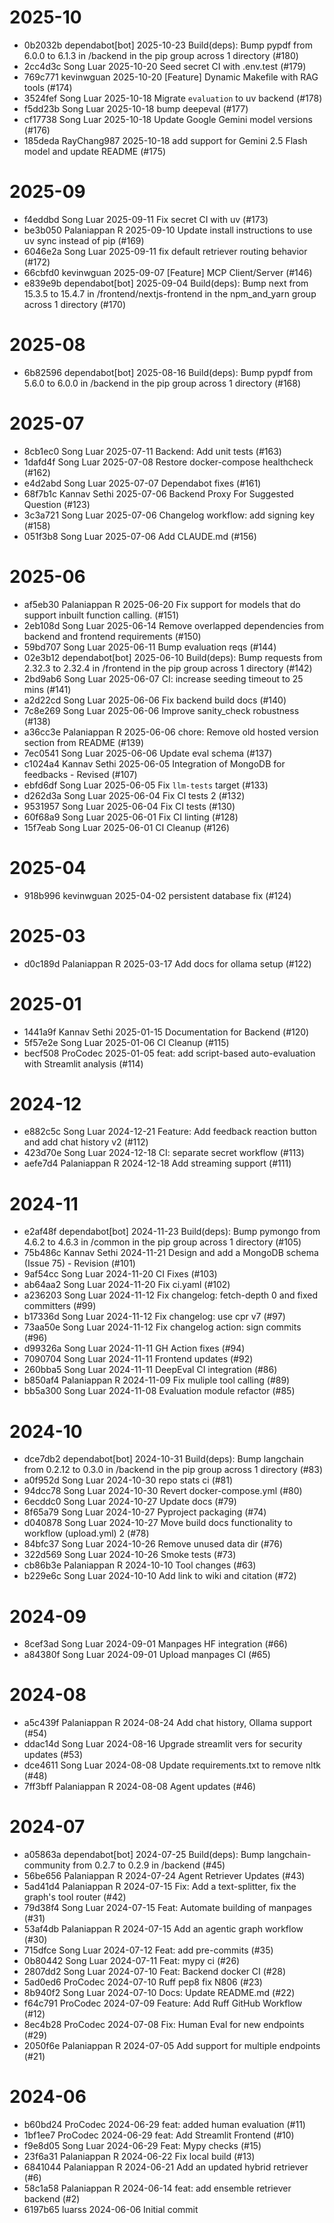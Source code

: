 # 2025-10

- 0b2032b dependabot[bot] 2025-10-23 Build(deps): Bump pypdf from 6.0.0 to 6.1.3 in /backend in the pip group across 1 directory (#180)
- 2cc4d3c Song Luar 2025-10-20 Seed secret CI with .env.test (#179)
- 769c771 kevinwguan 2025-10-20 [Feature] Dynamic Makefile with RAG tools (#174)
- 3524fef Song Luar 2025-10-18 Migrate `evaluation` to uv backend (#178)
- f5dd23b Song Luar 2025-10-18 bump deepeval (#177)
- cf17738 Song Luar 2025-10-18 Update Google Gemini model versions (#176)
- 185deda RayChang987 2025-10-18 add support for Gemini 2.5 Flash model and update README (#175)

# 2025-09

- f4eddbd Song Luar 2025-09-11 Fix secret CI with uv (#173)
- be3b050 Palaniappan R 2025-09-10 Update install instructions to use uv sync instead of pip (#169)
- 6046e2a Song Luar 2025-09-11 fix default retriever routing behavior (#172)
- 66cbfd0 kevinwguan 2025-09-07 [Feature] MCP Client/Server (#146)
- e839e9b dependabot[bot] 2025-09-04 Build(deps): Bump next from 15.3.5 to 15.4.7 in /frontend/nextjs-frontend in the npm_and_yarn group across 1 directory (#170)

# 2025-08

- 6b82596 dependabot[bot] 2025-08-16 Build(deps): Bump pypdf from 5.6.0 to 6.0.0 in /backend in the pip group across 1 directory (#168)

# 2025-07

- 8cb1ec0 Song Luar 2025-07-11 Backend: Add unit tests (#163)
- 1dafd4f Song Luar 2025-07-08 Restore docker-compose healthcheck (#162)
- e4d2abd Song Luar 2025-07-07 Dependabot fixes (#161)
- 68f7b1c Kannav Sethi 2025-07-06 Backend Proxy For Suggested Question (#123)
- 3c3a721 Song Luar 2025-07-06 Changelog workflow: add signing key (#158)
- 051f3b8 Song Luar 2025-07-06 Add CLAUDE.md (#156)

# 2025-06

- af5eb30 Palaniappan R 2025-06-20 Fix support for models that do support inbuilt function calling. (#151)
- 2eb108d Song Luar 2025-06-14 Remove overlapped dependencies from backend and frontend requirements (#150)
- 59bd707 Song Luar 2025-06-11 Bump evaluation reqs (#144)
- 02e3b12 dependabot[bot] 2025-06-10 Build(deps): Bump requests from 2.32.3 to 2.32.4 in /frontend in the pip group across 1 directory (#142)
- 2bd9ab6 Song Luar 2025-06-07 CI: increase seeding timeout to 25 mins (#141)
- a2d22cd Song Luar 2025-06-06 Fix backend build docs (#140)
- 7c8e269 Song Luar 2025-06-06 Improve sanity_check robustness (#138)
- a36cc3e Palaniappan R 2025-06-06 chore: Remove old hosted version section from README (#139)
- 7ec0541 Song Luar 2025-06-06 Update eval schema (#137)
- c1024a4 Kannav Sethi 2025-06-05 Integration of MongoDB for feedbacks - Revised (#107)
- ebfd6df Song Luar 2025-06-05 Fix `llm-tests` target (#133)
- d262d3a Song Luar 2025-06-04 Fix CI tests 2 (#132)
- 9531957 Song Luar 2025-06-04 Fix CI tests (#130)
- 60f68a9 Song Luar 2025-06-01 Fix CI linting  (#128)
- 15f7eab Song Luar 2025-06-01 CI Cleanup (#126)

# 2025-04

- 918b996 kevinwguan 2025-04-02 persistent database fix (#124)

# 2025-03

- d0c189d Palaniappan R 2025-03-17 Add docs for ollama setup (#122)

# 2025-01

- 1441a9f Kannav Sethi 2025-01-15 Documentation for Backend (#120)
- 5f57e2e Song Luar 2025-01-06 CI Cleanup (#115)
- becf508 ProCodec 2025-01-05 feat: add script-based auto-evaluation with Streamlit analysis (#114)

# 2024-12

- e882c5c Song Luar 2024-12-21 Feature: Add feedback reaction button and add chat history v2 (#112)
- 423d70e Song Luar 2024-12-18 CI: separate secret workflow (#113)
- aefe7d4 Palaniappan R 2024-12-18 Add streaming support (#111)

# 2024-11

- e2af48f dependabot[bot] 2024-11-23 Build(deps): Bump pymongo from 4.6.2 to 4.6.3 in /common in the pip group across 1 directory (#105)
- 75b486c Kannav Sethi 2024-11-21 Design and add a MongoDB schema (Issue 75) - Revision (#101)
- 9af54cc Song Luar 2024-11-20 CI Fixes (#103)
- ab64aa2 Song Luar 2024-11-20 Fix ci.yaml (#102)
- a236203 Song Luar 2024-11-12 Fix changelog: fetch-depth 0 and fixed committers (#99)
- b17336d Song Luar 2024-11-12 Fix changelog: use cpr v7 (#97)
- 73aa50e Song Luar 2024-11-12 Fix changelog action: sign commits (#96)
- d99326a Song Luar 2024-11-11 GH Action fixes (#94)
- 7090704 Song Luar 2024-11-11 Frontend updates (#92)
- 260bba5 Song Luar 2024-11-11 DeepEval CI integration (#86)
- b850af4 Palaniappan R 2024-11-09 Fix muliple tool calling (#89)
- bb5a300 Song Luar 2024-11-08 Evaluation module refactor (#85)

# 2024-10

- dce7db2 dependabot[bot] 2024-10-31 Build(deps): Bump langchain from 0.2.12 to 0.3.0 in /backend in the pip group across 1 directory (#83)
- a0f952d Song Luar 2024-10-30 repo stats ci (#81)
- 94dcc78 Song Luar 2024-10-30 Revert docker-compose.yml (#80)
- 6ecddc0 Song Luar 2024-10-27 Update docs (#79)
- 8f65a79 Song Luar 2024-10-27 Pyproject packaging (#74)
- d040878 Song Luar 2024-10-27 Move build docs functionality to workflow (upload.yml) 2 (#78)
- 84bfc37 Song Luar 2024-10-26 Remove unused data dir (#76)
- 322d569 Song Luar 2024-10-26 Smoke tests (#73)
- cb86b3e Palaniappan R 2024-10-10 Tool changes (#63)
- b229e6c Song Luar 2024-10-10 Add link to wiki and citation (#72)

# 2024-09

- 8cef3ad Song Luar 2024-09-01 Manpages HF integration (#66)
- a84380f Song Luar 2024-09-01 Upload manpages CI (#65)

# 2024-08

- a5c439f Palaniappan R 2024-08-24 Add chat history, Ollama support (#54)
- ddac14d Song Luar 2024-08-16 Upgrade streamlit vers for security updates (#53)
- dce4611 Song Luar 2024-08-08 Update requirements.txt to remove nltk (#48)
- 7ff3bff Palaniappan R 2024-08-08 Agent updates (#46)

# 2024-07

- a05863a dependabot[bot] 2024-07-25 Build(deps): Bump langchain-community from 0.2.7 to 0.2.9 in /backend (#45)
- 56be656 Palaniappan R 2024-07-24 Agent Retriever Updates (#43)
- 5ad41d4 Palaniappan R 2024-07-15 Fix: Add a text-splitter, fix the graph's tool router  (#42)
- 79d38f4 Song Luar 2024-07-15 Feat: Automate building of manpages (#31)
- 53af4db Palaniappan R 2024-07-15 Add an agentic graph workflow (#30)
- 715dfce Song Luar 2024-07-12 Feat: add pre-commits (#35)
- 0b80442 Song Luar 2024-07-11 Feat: mypy ci (#26)
- 2807dd2 Song Luar 2024-07-10 Feat: Backend docker CI (#28)
- 5ad0ed6 ProCodec 2024-07-10 Ruff pep8 fix N806 (#23)
- 8b940f2 Song Luar 2024-07-10 Docs: Update README.md (#22)
- f64c791 ProCodec 2024-07-09 Feature: Add Ruff GitHub Workflow (#12)
- 8ec4b28 ProCodec 2024-07-08 Fix: Human Eval for new endpoints (#29)
- 2050f6e Palaniappan R 2024-07-05 Add support for multiple endpoints (#21)

# 2024-06

- b60bd24 ProCodec 2024-06-29 feat: added human evaluation (#11)
- 1bf1ee7 ProCodec 2024-06-29 feat: Add Streamlit Frontend (#10)
- f9e8d05 Song Luar 2024-06-29 Feat: Mypy checks (#15)
- 23f6a31 Palaniappan R 2024-06-22 Fix local build (#13)
- 6841044 Palaniappan R 2024-06-21 Add an updated hybrid retriever (#6)
- 58c1a58 Palaniappan R 2024-06-14 feat: add ensemble retriever backend (#2)
- 6197b65 luarss 2024-06-06 Initial commit
